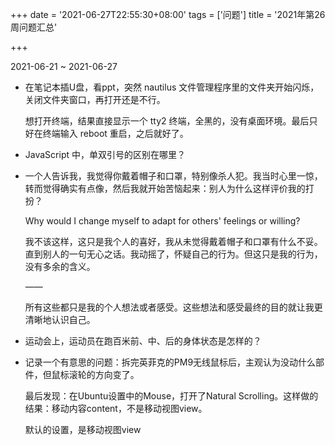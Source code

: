 +++
date = '2021-06-27T22:55:30+08:00'
tags = ['问题']
title = '2021年第26周问题汇总'

+++

2021-06-21 ~ 2021-06-27

- 在笔记本插U盘，看ppt，突然 nautilus 文件管理程序里的文件夹开始闪烁，关闭文件夹窗口，再打开还是不行。
  
  想打开终端，结果直接显示一个 tty2 终端，全黑的，没有桌面环境。最后只好在终端输入 reboot 重启，之后就好了。
- JavaScript 中，单双引号的区别在哪里？
- 一个人告诉我，我觉得你戴着帽子和口罩，特别像杀人犯。我当时心里一惊，转而觉得确实有点像，然后我就开始苦恼起来：别人为什么这样评价我的打扮？

  Why would I change myself to adapt for others' feelings or willing?

  我不该这样，这只是我个人的喜好，我从未觉得戴着帽子和口罩有什么不妥。直到别人的一句无心之话。我动摇了，怀疑自己的行为。但这只是我的行为，没有多余的含义。

  ——

  所有这些都只是我的个人想法或者感受。这些想法和感受最终的目的就让我更清晰地认识自己。
- 运动会上，运动员在跑百米前、中、后的身体状态是怎样的？
- 记录一个有意思的问题：拆完英菲克的PM9无线鼠标后，主观认为没动什么部件，但鼠标滚轮的方向变了。

  最后发现：在Ubuntu设置中的Mouse，打开了Natural Scrolling。这样做的结果：移动内容content，不是移动视图view。

  默认的设置，是移动视图view
